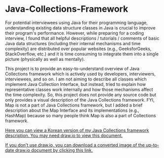 # Java-Collections-Framework
For potential interviewees using Java for their programming language, understanding existing data structure classes in Java is crucial to improve their program's performance. However, while preparing for a coding interview, I found that all helpful descriptions / tutorials / comments of basic Java data structures (including their internal mechanisms and time complexity) are distributed over popular websites (e.g., GeeksforGeeks, StackOverflow, etc.) and it is time consuming to integrate them into a single picture (physically as well as mentally). 

This project is to provide an easy-to-understand overview of Java Collections framework which is actively used by developers, interviewers, interviewees, and so on. I am not aiming to describe all classes which implement Java Collection Interface, but instead, tried to explain how representative classes work internally and how those mechanisms affect the time complexity. So, this project does not provide any source code but only provides a visual description of the Java Collections framework. FYI, Map is not a part of Java Collections framework, but I added a brief description about the Map Interface and its implementations (e.g., HashMap) because so many people think Map is also a part of Collections framework.

[Here you can view a Korean version of my Java Collections framework description. You may need draw.io to view this document.](https://drive.google.com/file/d/1xR9If5fsMtDhNhUcYz9L7NxVCGMfZGha/view?usp=sharing)

[If you don't use draw.io, you can download a converted image of the up-to-date draw.io document by clicking this link.](https://drive.google.com/file/d/1_DB0_ADSUB5qkUiLF_ABgcVr5J9SI-X-/view?usp=sharing)
